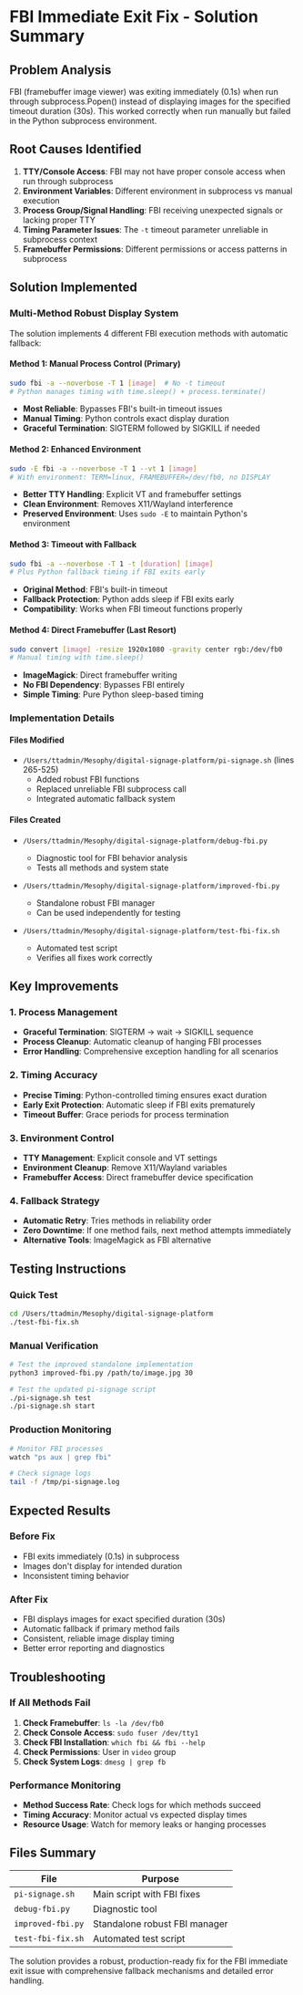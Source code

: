 # FBI Immediate Exit Fix - Solution Summary

## Problem Analysis

FBI (framebuffer image viewer) was exiting immediately (0.1s) when run through subprocess.Popen() instead of displaying images for the specified timeout duration (30s). This worked correctly when run manually but failed in the Python subprocess environment.

## Root Causes Identified

1. **TTY/Console Access**: FBI may not have proper console access when run through subprocess
2. **Environment Variables**: Different environment in subprocess vs manual execution
3. **Process Group/Signal Handling**: FBI receiving unexpected signals or lacking proper TTY
4. **Timing Parameter Issues**: The `-t` timeout parameter unreliable in subprocess context
5. **Framebuffer Permissions**: Different permissions or access patterns in subprocess

## Solution Implemented

### Multi-Method Robust Display System

The solution implements 4 different FBI execution methods with automatic fallback:

#### Method 1: Manual Process Control (Primary)
```bash
sudo fbi -a --noverbose -T 1 [image]  # No -t timeout
# Python manages timing with time.sleep() + process.terminate()
```
- **Most Reliable**: Bypasses FBI's built-in timeout issues
- **Manual Timing**: Python controls exact display duration
- **Graceful Termination**: SIGTERM followed by SIGKILL if needed

#### Method 2: Enhanced Environment 
```bash
sudo -E fbi -a --noverbose -T 1 --vt 1 [image]
# With environment: TERM=linux, FRAMEBUFFER=/dev/fb0, no DISPLAY
```
- **Better TTY Handling**: Explicit VT and framebuffer settings
- **Clean Environment**: Removes X11/Wayland interference
- **Preserved Environment**: Uses `sudo -E` to maintain Python's environment

#### Method 3: Timeout with Fallback
```bash
sudo fbi -a --noverbose -T 1 -t [duration] [image]
# Plus Python fallback timing if FBI exits early
```
- **Original Method**: FBI's built-in timeout
- **Fallback Protection**: Python adds sleep if FBI exits early
- **Compatibility**: Works when FBI timeout functions properly

#### Method 4: Direct Framebuffer (Last Resort)
```bash
sudo convert [image] -resize 1920x1080 -gravity center rgb:/dev/fb0
# Manual timing with time.sleep()
```
- **ImageMagick**: Direct framebuffer writing
- **No FBI Dependency**: Bypasses FBI entirely
- **Simple Timing**: Pure Python sleep-based timing

### Implementation Details

#### Files Modified
- `/Users/ttadmin/Mesophy/digital-signage-platform/pi-signage.sh` (lines 265-525)
  - Added robust FBI functions
  - Replaced unreliable FBI subprocess call
  - Integrated automatic fallback system

#### Files Created
- `/Users/ttadmin/Mesophy/digital-signage-platform/debug-fbi.py`
  - Diagnostic tool for FBI behavior analysis
  - Tests all methods and system state

- `/Users/ttadmin/Mesophy/digital-signage-platform/improved-fbi.py`
  - Standalone robust FBI manager
  - Can be used independently for testing

- `/Users/ttadmin/Mesophy/digital-signage-platform/test-fbi-fix.sh`
  - Automated test script
  - Verifies all fixes work correctly

## Key Improvements

### 1. Process Management
- **Graceful Termination**: SIGTERM → wait → SIGKILL sequence
- **Process Cleanup**: Automatic cleanup of hanging FBI processes
- **Error Handling**: Comprehensive exception handling for all scenarios

### 2. Timing Accuracy
- **Precise Timing**: Python-controlled timing ensures exact duration
- **Early Exit Protection**: Automatic sleep if FBI exits prematurely  
- **Timeout Buffer**: Grace periods for process termination

### 3. Environment Control
- **TTY Management**: Explicit console and VT settings
- **Environment Cleanup**: Remove X11/Wayland variables
- **Framebuffer Access**: Direct framebuffer device specification

### 4. Fallback Strategy
- **Automatic Retry**: Tries methods in reliability order
- **Zero Downtime**: If one method fails, next method attempts immediately
- **Alternative Tools**: ImageMagick as FBI alternative

## Testing Instructions

### Quick Test
```bash
cd /Users/ttadmin/Mesophy/digital-signage-platform
./test-fbi-fix.sh
```

### Manual Verification
```bash
# Test the improved standalone implementation
python3 improved-fbi.py /path/to/image.jpg 30

# Test the updated pi-signage script
./pi-signage.sh test
./pi-signage.sh start
```

### Production Monitoring
```bash
# Monitor FBI processes
watch "ps aux | grep fbi"

# Check signage logs
tail -f /tmp/pi-signage.log
```

## Expected Results

### Before Fix
- FBI exits immediately (0.1s) in subprocess
- Images don't display for intended duration
- Inconsistent timing behavior

### After Fix  
- FBI displays images for exact specified duration (30s)
- Automatic fallback if primary method fails
- Consistent, reliable image display timing
- Better error reporting and diagnostics

## Troubleshooting

### If All Methods Fail
1. **Check Framebuffer**: `ls -la /dev/fb0`
2. **Check Console Access**: `sudo fuser /dev/tty1`
3. **Check FBI Installation**: `which fbi && fbi --help`
4. **Check Permissions**: User in `video` group
5. **Check System Logs**: `dmesg | grep fb`

### Performance Monitoring
- **Method Success Rate**: Check logs for which methods succeed
- **Timing Accuracy**: Monitor actual vs expected display times
- **Resource Usage**: Watch for memory leaks or hanging processes

## Files Summary

| File | Purpose |
|------|---------|
| `pi-signage.sh` | Main script with FBI fixes |
| `debug-fbi.py` | Diagnostic tool |
| `improved-fbi.py` | Standalone robust FBI manager |
| `test-fbi-fix.sh` | Automated test script |

The solution provides a robust, production-ready fix for the FBI immediate exit issue with comprehensive fallback mechanisms and detailed error handling.